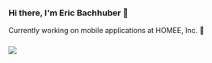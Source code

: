 ### Hi there, I'm Eric Bachhuber 👋

Currently working on mobile applications at HOMEE, Inc. 🔧

### 
![](https://github-readme-stats.vercel.app/api?username=bachhuberdesign&count_private=true&theme=tokyonight)
